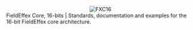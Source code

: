 <div align="center">
    <img src="/repository/Assets/FxC16_DarkLogoText" alt="FXC16" />
</div>
FieldEffex Core, 16-bits | Standards, documentation and examples for the 16-bit FieldEffex core architecture.
